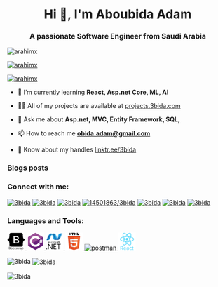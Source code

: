 <h1 align="center">Hi 👋, I'm Aboubida Adam </h1>
<h3 align="center">A passionate Software Engineer from Saudi Arabia</h3>

<p align="left"> <img src="https://komarev.com/ghpvc/?username=arahimx&label=Profile%20views&color=0e75b6&style=flat" alt="arahimx" /> </p>

<p align="left"> <a href="https://github.com/ryo-ma/github-profile-trophy"><img src="https://github-profile-trophy.vercel.app/?username=arahimx" alt="arahimx" /></a> </p>

<p align="left"> <a href="https://twitter.com/arahimx" target="blank"><img src="https://img.shields.io/twitter/follow/arahimx?logo=twitter&style=for-the-badge" alt="arahimx" /></a> </p>

- 🌱 I’m currently learning **React, Asp.net Core, ML, AI**

- 👨‍💻 All of my projects are available at [projects.3bida.com](https://projects.3bida.com)

- 💬 Ask me about **Asp.net, MVC, Entity Framework, SQL,**

- 📫 How to reach me **obida.adam@gmail.com**

- 📄 Know about my handles [linktr.ee/3bida](https://linktr.ee/3bida)

### Blogs posts
<!-- BLOG-POST-LIST:START -->
<!-- BLOG-POST-LIST:END -->

<h3 align="left">Connect with me:</h3>
<p align="left">
<a href="https://dev.to/aboubida adam" target="blank"><img align="center" src="https://raw.githubusercontent.com/rahuldkjain/github-profile-readme-generator/master/src/images/icons/Social/devto.svg" alt="3bida" height="30" width="40" /></a>
<a href="https://twitter.com/aboubida adam" target="blank"><img align="center" src="https://raw.githubusercontent.com/rahuldkjain/github-profile-readme-generator/master/src/images/icons/Social/twitter.svg" alt="3bida" height="30" width="40" /></a>
<a href="https://linkedin.com/in/aboubida adam" target="blank"><img align="center" src="https://raw.githubusercontent.com/rahuldkjain/github-profile-readme-generator/master/src/images/icons/Social/linked-in-alt.svg" alt="3bida" height="30" width="40" /></a>
<a href="https://stackoverflow.com/users/14501863/arahimx" target="blank"><img align="center" src="https://raw.githubusercontent.com/rahuldkjain/github-profile-readme-generator/master/src/images/icons/Social/stack-overflow.svg" alt="14501863/3bida" height="30" width="40" /></a>
<a href="https://codesandbox.com/3bida" target="blank"><img align="center" src="https://raw.githubusercontent.com/rahuldkjain/github-profile-readme-generator/master/src/images/icons/Social/codesandbox.svg" alt="3bida" height="30" width="40" /></a>
<a href="https://kaggle.com/3bida" target="blank"><img align="center" src="https://raw.githubusercontent.com/rahuldkjain/github-profile-readme-generator/master/src/images/icons/Social/kaggle.svg" alt="3bida" height="30" width="40" /></a>
<a href="https://fb.com/3bida" target="blank"><img align="center" src="https://raw.githubusercontent.com/rahuldkjain/github-profile-readme-generator/master/src/images/icons/Social/facebook.svg" alt="3bida" height="30" width="40" /></a>
</p>

<h3 align="left">Languages and Tools:</h3>
<p align="left"> <a href="https://getbootstrap.com" target="_blank" rel="noreferrer"> <img src="https://raw.githubusercontent.com/devicons/devicon/master/icons/bootstrap/bootstrap-plain-wordmark.svg" alt="bootstrap" width="40" height="40"/> </a> <a href="https://www.w3schools.com/cs/" target="_blank" rel="noreferrer"> <img src="https://raw.githubusercontent.com/devicons/devicon/master/icons/csharp/csharp-original.svg" alt="csharp" width="40" height="40"/> </a> <a href="https://dotnet.microsoft.com/" target="_blank" rel="noreferrer"> <img src="https://raw.githubusercontent.com/devicons/devicon/master/icons/dot-net/dot-net-original-wordmark.svg" alt="dotnet" width="40" height="40"/> </a> <a href="https://www.w3.org/html/" target="_blank" rel="noreferrer"> <img src="https://raw.githubusercontent.com/devicons/devicon/master/icons/html5/html5-original-wordmark.svg" alt="html5" width="40" height="40"/> </a> <a href="https://postman.com" target="_blank" rel="noreferrer"> <img src="https://www.vectorlogo.zone/logos/getpostman/getpostman-icon.svg" alt="postman" width="40" height="40"/> </a> <a href="https://reactjs.org/" target="_blank" rel="noreferrer"> <img src="https://raw.githubusercontent.com/devicons/devicon/master/icons/react/react-original-wordmark.svg" alt="react" width="40" height="40"/> </a> </p>

<p><img align="left" src="https://github-readme-stats.vercel.app/api/top-langs?username=3bida&show_icons=true&locale=en&layout=compact" alt="3bida" /></p>

<p>&nbsp;<img align="center" src="https://github-readme-stats.vercel.app/api?username=3bida&show_icons=true&locale=en" alt="3bida" /></p>

<p><img align="center" src="https://github-readme-streak-stats.herokuapp.com/?user=3bida&" alt="3bida" /></p>

